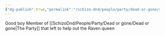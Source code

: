 ```yaml
---
{"dg-publish":true,"permalink":"/schizo-dnd/people/party/dead-or-gone/stix/"}
---
```



Good boy
Member of [[SchizoDnd/People/Party/Dead or gone/Dead or gone\|The Party]] that left to help out the Raven queen